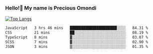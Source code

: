### Hello!👋 My name is Precious Omondi 

[![Top Langs](https://github-readme-stats.vercel.app/api/top-langs/?username=Presho99&langs_count=8&theme=dark)](https://github.com/Presho99/github-readme-stats)



<!--START_SECTION:waka-->

```txt
JavaScript   3 hrs 46 mins   █████████████████████░░░░   84.31 %
CSS          21 mins         ██░░░░░░░░░░░░░░░░░░░░░░░   08.19 %
TypeScript   8 mins          ▓░░░░░░░░░░░░░░░░░░░░░░░░   03.07 %
SCSS         7 mins          ▓░░░░░░░░░░░░░░░░░░░░░░░░   02.90 %
JSON         3 mins          ▒░░░░░░░░░░░░░░░░░░░░░░░░   01.35 %
```

<!--END_SECTION:waka-->

